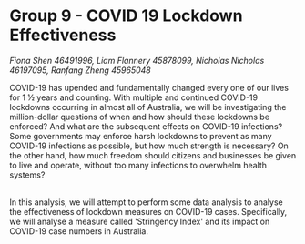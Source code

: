 # Group 9 - COVID 19 Lockdown Effectiveness 

_Fiona Shen 46491996, Liam Flannery 45878099, Nicholas Nicholas 46197095, Ranfang Zheng 45965048_ 
<br>

COVID-19 has upended and fundamentally changed every one of our lives for 1 ½ years and counting. 
With multiple and continued COVID-19 lockdowns occurring in almost all of Australia, we will be investigating the million-dollar questions of when and how should these lockdowns be enforced? 
And what are the subsequent effects on COVID-19 infections? Some governments may enforce harsh lockdowns to prevent as many COVID-19 infections as possible, 
but how much strength is necessary? On the other hand, how much freedom should citizens and businesses be given to live and operate,
without too many infections to overwhelm health systems?
</br>
<br>

In this analysis, we will attempt to perform some data analysis to analyse the effectiveness of lockdown measures on COVID-19 cases. Specifically, we will analyse a measure called 'Stringency Index' and its impact on COVID-19 case numbers in Australia.
